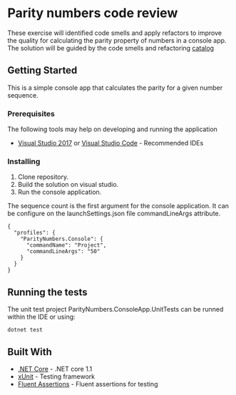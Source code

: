 # Parity numbers code review

These exercise will identified code smells and apply refactors to improve the quality for calculating the parity property of numbers in a console app. The solution will be guided by the code smells and refactoring [catalog](https://refactoring.com/catalog/)

## Getting Started

This is a simple console app that calculates the parity for a given number sequence.

### Prerequisites

The following tools may help on developing and running the application

* [Visual Studio 2017](https://www.visualstudio.com) or [Visual Studio Code](https://code.visualstudio.com/) - Recommended IDEs

### Installing

1) Clone repository.
2) Build the solution on visual studio.
3) Run the console application.

The sequence count is the first argument for the console application. It can be configure on the launchSettings.json file commandLineArgs attribute.

```
{
  "profiles": {
    "ParityNumbers.Console": {
      "commandName": "Project",
      "commandLineArgs": "50"
    }
  }
}
```

## Running the tests

The unit test project ParityNumbers.ConsoleApp.UnitTests can be runned within the IDE or using:

```
dotnet test
```

## Built With

* [.NET Core](https://www.microsoft.com/net/core) - .NET core 1.1
* [xUnit](https://xunit.github.io/) - Testing framework
* [Fluent Assertions](http://fluentassertions.com/) - Fluent assertions for testing
